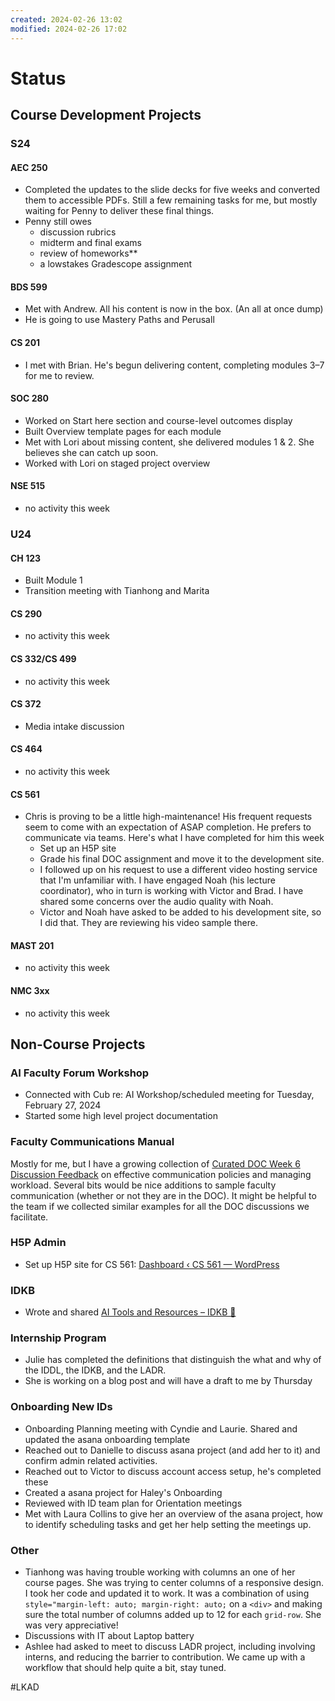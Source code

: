 ```yaml
---
created: 2024-02-26 13:02
modified: 2024-02-26 17:02
---
```


# Status

## Course Development Projects

### S24

#### AEC 250

- Completed the updates to the slide decks for five weeks and converted them to accessible PDFs. Still a few remaining tasks for me, but mostly waiting for Penny to deliver these final things.
- Penny still owes
	- discussion rubrics
	- midterm and final exams
	- review of homeworks**
	- a lowstakes Gradescope assignment

#### BDS 599

- Met with Andrew. All his content is now in the box. (An all at once dump)
- He is going to use Mastery Paths and Perusall

#### CS 201

- I met with Brian. He's begun delivering content, completing modules 3–7 for me to review.

#### SOC 280

- Worked on Start here section and course-level outcomes display
- Built Overview template pages for each module
- Met with Lori about missing content, she delivered modules 1 & 2. She believes she can catch up soon.
- Worked with Lori on staged project overview

#### NSE 515

- no activity this week

### U24

#### CH 123

- Built Module 1
- Transition meeting with Tianhong and Marita

#### CS 290

- no activity this week

#### CS 332/CS 499

- no activity this week

#### CS 372

- Media intake discussion

#### CS 464

- no activity this week

#### CS 561

- Chris is proving to be a little high-maintenance! His frequent requests seem to come with an expectation of ASAP completion. He prefers to communicate via teams. Here's what I have completed for him this week
	- Set up an H5P site
	- Grade his final DOC assignment and move it to the development site.
	- I followed up on his request to use a different video hosting service that I'm unfamiliar with. I have engaged Noah (his lecture coordinator), who in turn is working with Victor and Brad. I have shared some concerns over the audio quality with Noah.
	- Victor and Noah have asked to be added to his development site, so I did that. They are reviewing his video sample there.

#### MAST 201

- no activity this week

#### NMC 3xx

- no activity this week

## Non-Course Projects

### AI Faculty Forum Workshop

- Connected with Cub re: AI Workshop/scheduled meeting for Tuesday, February 27, 2024
- Started some high level project documentation

### Faculty Communications Manual

Mostly for me, but I have a growing collection of [Curated DOC Week 6 Discussion Feedback](https://github.com/mundorfd/faculty-comms/blob/94453e08348c76eac96f4e03542c3340473845ef/Curated%20DOC%20Week%206%20Discussion%20Feedback.md) on effective communication policies and managing workload. Several bits would be nice additions to sample faculty communication (whether or not they are in the DOC). It might be helpful to the team if we collected similar examples for all the DOC discussions we facilitate.

### H5P Admin

- Set up H5P site for CS 561: [Dashboard ‹ CS 561 — WordPress](https://h5p.oregonstate.education/cs-561/wp-admin/)

### IDKB

- Wrote and shared [AI Tools and Resources – IDKB 🦫](https://idkb.oregonstate.education/knowledge-base/ai-tools-and-resources/)

### Internship Program

- Julie has completed the definitions that distinguish the what and why of the IDDL, the IDKB, and the LADR.
- She is working on a blog post and will have a draft to me by Thursday

### Onboarding New IDs

- Onboarding Planning meeting with Cyndie and Laurie. Shared and updated the asana onboarding template
- Reached out to Danielle to discuss asana project (and add her to it) and confirm admin related activities.
- Reached out to Victor to discuss account access setup, he's completed these
- Created a asana project for Haley's Onboarding
- Reviewed with ID team plan for Orientation meetings
- Met with Laura Collins to give her an overview of the asana project, how to identify scheduling tasks and get her help setting the meetings up.

### Other

- Tianhong was having trouble working with columns an one of her course pages. She was trying to center columns of a responsive design. I took her code and updated it to work. It was a combination of using `style="margin-left: auto; margin-right: auto;` on a `<div>` and making sure the total number of columns added up to 12 for each `grid-row`. She was very appreciative!
- Discussions with IT about Laptop battery
- Ashlee had asked to meet to discuss LADR project, including involving interns, and reducing the barrier to contribution. We came up with a workflow that should help quite a bit, stay tuned.

#LKAD
